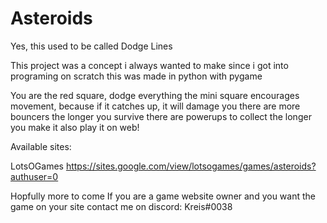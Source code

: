 # Asteroids

Yes, this used to be called Dodge Lines

This project was a concept i always wanted to make since i got into programing on scratch
this was made in python with pygame

You are the red square, dodge everything
the mini square encourages movement, because if it catches up, it will damage you
there are more bouncers the longer you survive
there are powerups to collect the longer you make it
also play it on web!

Available sites:

LotsOGames
https://sites.google.com/view/lotsogames/games/asteroids?authuser=0

Hopfully more to come
If you are a game website owner and you want the game on your site contact me on discord:
Kreis#0038